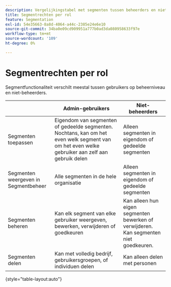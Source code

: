 ```yaml
---
description: Vergelijkingstabel met segmenten tussen beheerders en niet-beheerders.
title: Segmentrechten per rol
feature: Segmentation
exl-id: 54e35663-8a8d-4064-a44c-2385e24e6e10
source-git-commit: 34ba0e09cd909951a777b0ad3da080958633f97e
workflow-type: tm+mt
source-wordcount: '109'
ht-degree: 0%

---
```


# Segmentrechten per rol

Segmentfunctionaliteit verschilt meestal tussen gebruikers op beheerniveau en niet-beheerders.

|  | Admin-gebruikers | Niet-beheerders |
| --- | --- | --- |
| Segmenten toepassen | Eigendom van segmenten of gedeelde segmenten. Nochtans, kan om het even welk segment van om het even welke gebruiker aan zelf aan gebruik delen | Alleen segmenten in eigendom of gedeelde segmenten |
| Segmenten weergeven in Segmentbeheer | Alle segmenten in de hele organisatie | Alleen segmenten in eigendom of gedeelde segmenten |
| Segmenten beheren | Kan elk segment van elke gebruiker weergeven, bewerken, verwijderen of goedkeuren | Kan alleen hun eigen segmenten bewerken of verwijderen. Kan segmenten niet goedkeuren. |
| Segmenten delen | Kan met volledig bedrijf, gebruikersgroepen, of individuen delen | Kan alleen delen met personen |

{style="table-layout:auto"}